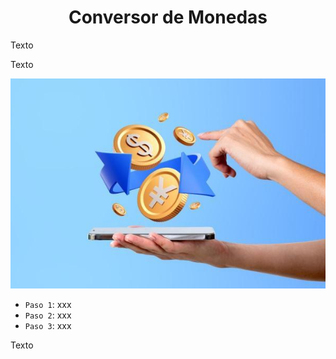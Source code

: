 <h1 align="center">Conversor de Monedas</h1>

Texto

Texto

![Conversor](currencyconversion.jpg)

- `Paso 1`: xxx
- `Paso 2`: xxx
- `Paso 3`: xxx

Texto

